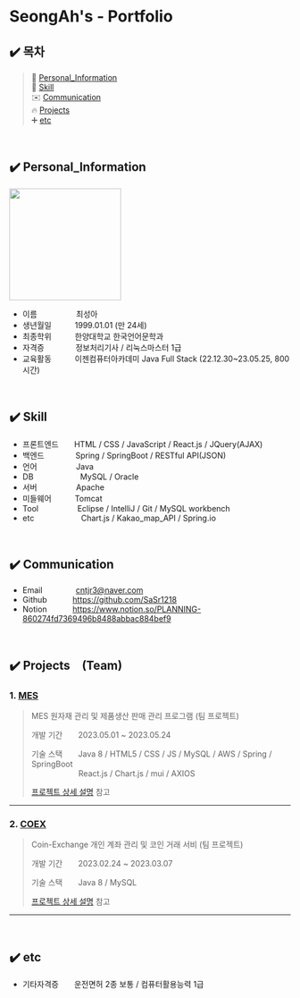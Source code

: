 # SeongAh's - Portfolio
## :heavy_check_mark: 목차
> :runner:            [Personal_Information](#Personal_Information) </br>
> :wrench:            [Skill](#Skill) </br>
> :envelope:          [Communication](#Communication) </br>
> :fire:              [Projects](#Projects) </br>
> :heavy_plus_sign:   [etc](#etc) </br>
</br>

## :heavy_check_mark: Personal_Information<a id="Personal_Information"></a>
<img src=https://user-images.githubusercontent.com/121651332/249065142-ad4f55df-b96e-4b72-9f79-ffcc5dc757a0.jpg width="200"/> </br>
- 이름     최성아
- 생년월일   1999.01.01 (만 24세)
- 최종학위   한양대학교 한국언어문학과
- 자격증    정보처리기사 / 리눅스마스터 1급
- 교육활동   이젠컴퓨터아카데미 Java Full Stack (22.12.30~23.05.25, 800시간)
</br>

## :heavy_check_mark: Skill <a id="skill"></a>
- 프론트엔드  HTML / CSS / JavaScript / React.js / JQuery(AJAX) </br>
- 백엔드    Spring / SpringBoot / RESTful API(JSON) </br>
- 언어     Java </br>
- DB      MySQL / Oracle </br>
- 서버     Apache </br>
- 미들웨어   Tomcat </br>
- Tool     Eclipse / IntelliJ / Git / MySQL workbench </br>
- etc      Chart.js / Kakao_map_API / Spring.io </br>
</br>

## :heavy_check_mark: Communication <a id="communication"></a>
- Email     cntjr3@naver.com
- Github    https://github.com/SaSr1218
- Notion    https://www.notion.so/PLANNING-860274fd7369496b8488abbac884bef9
</br>

## :heavy_check_mark: Projects (Team) <a id="projects"></a>
### 1. [MES](https://github.com/Tea-ho/MES/tree/TeO)
>MES 원자재 관리 및 제품생산 판매 관리 프로그램 (팀 프로젝트) </br>
>
>개발 기간  2023.05.01 ~ 2023.05.24
>  
>기술 스택  Java 8 / HTML5 / CSS / JS / MySQL / AWS / Spring / SpringBoot   
>      React.js / Chart.js / mui / AXIOS
>  
>[프로젝트 상세 설명](https://github.com/Ga0Kwon/MES) 참고

---

### 2. [COEX](https://github.com/SaSr1218/coinProject)
>Coin-Exchange 개인 계좌 관리 및 코인 거래 서비 (팀 프로젝트)</br>
>
>개발 기간  2023.02.24 ~ 2023.03.07
>  
>기술 스택  Java 8 / MySQL
>  
>[프로젝트 상세 설명](https://github.com/SaSr1218/coinProject) 참고

---
</br>


## :heavy_check_mark: etc <a id="etc"></a>
- 기타자격증  운전면허 2종 보통 / 컴퓨터활용능력 1급 





